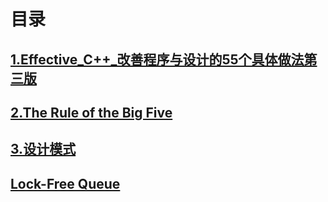# 目录

## [1.Effective_C++_改善程序与设计的55个具体做法第三版](Effective_C++_改善程序与设计的55个具体做法第三版)

## [2.The Rule of the Big Five](https://www.feabhas.com/sites/default/files/2016-06/Rule%20of%20the%20Big%20Five.pdf)

## [3.设计模式](https://www.cnblogs.com/schips/p/common-design-pattern-about-cpp.html)
## [Lock-Free Queue](http://citeseerx.ist.psu.edu/viewdoc/download?doi=10.1.1.53.8674&rep=rep1&type=pdf)
